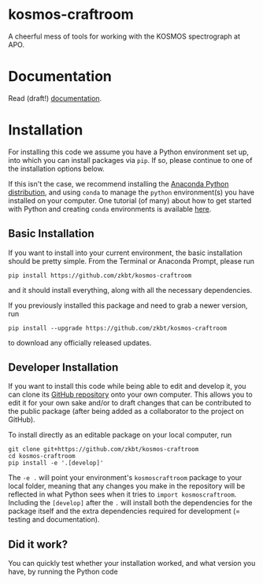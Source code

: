 # kosmos-craftroom
A cheerful mess of tools for working with the KOSMOS spectrograph at APO.

# Documentation
Read (draft!) [documentation](https://zkbt.github.io/kosmos-craftroom).

# Installation

For installing this code we assume you have a Python environment set up, into which you can install packages via `pip`. If so, please continue to one of the installation options below.

If this isn't the case, we recommend installing the [Anaconda Python distribution](https://www.anaconda.com/products/distribution), and using `conda` to manage the `python` environment(s) you have installed on your computer. One tutorial (of many) about how to get started with Python and creating `conda` environments is available [here](https://github.com/ers-transit/hackathon-2021-day0).

## Basic Installation

If you want to install into your current environment, the basic installation should be pretty simple. From the Terminal or Anaconda Prompt, please run
```
pip install https://github.com/zkbt/kosmos-craftroom
```
and it should install everything, along with all the necessary dependencies.

If you previously installed this package and need to grab a newer version, run
```
pip install --upgrade https://github.com/zkbt/kosmos-craftroom
```
to download any officially released updates.

## Developer Installation

If you want to install this code while being able to edit and develop it, you can clone its [GitHub repository](https://github.com/zkbt/thefriendlystars.git) onto your own computer. This allows you to edit it for your own sake and/or to draft changes that can be contributed to the public package (after being added as a collaborator to the project on GitHub).

To install directly as an editable package on your local computer, run
```
git clone git+https://github.com/zkbt/kosmos-craftroom
cd kosmos-craftroom
pip install -e '.[develop]'
```
The `-e .` will point your environment's `kosmoscraftroom` package to your local folder, meaning that any changes you make in the repository will be reflected in what Python sees when it tries to `import kosmoscraftroom`. Including the `[develop]` after the `.` will install both the dependencies for the package itself and the extra dependencies required for development (= testing and documentation).

## Did it work?
You can quickly test whether your installation worked, and what version you have, by running the Python code
